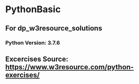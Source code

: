 # PythonBasic

## For dp_w3resource_solutions
### Python Version: 3.7.6

## Excercises Source: https://www.w3resource.com/python-exercises/
